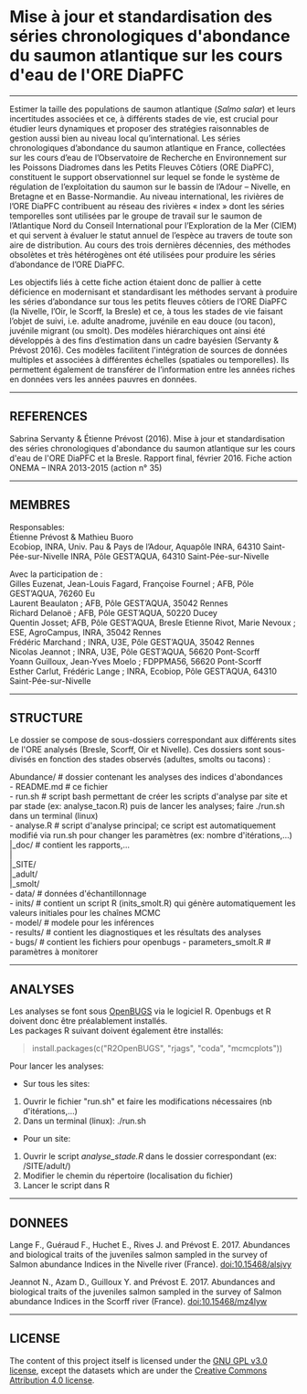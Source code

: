 # Mise à jour et standardisation des séries chronologiques d'abondance du saumon atlantique sur les cours d'eau de l'ORE DiaPFC

___

Estimer la taille des populations de saumon atlantique (*Salmo salar*) et leurs incertitudes associées
et ce, à différents stades de vie, est crucial pour étudier leurs dynamiques et proposer des stratégies
raisonnables de gestion aussi bien au niveau local qu’international. Les séries chronologiques
d’abondance du saumon atlantique en France, collectées sur les cours d’eau de l’Observatoire de
Recherche en Environnement sur les Poissons Diadromes dans les Petits Fleuves Côtiers (ORE DiaPFC),
constituent le support observationnel sur lequel se fonde le système de régulation de l’exploitation du
saumon sur le bassin de l’Adour – Nivelle, en Bretagne et en Basse-Normandie. Au niveau international,
les rivières de l’ORE DiaPFC contribuent au réseau des rivières « index » dont les séries temporelles
sont utilisées par le groupe de travail sur le saumon de l’Atlantique Nord du Conseil International pour
l’Exploration de la Mer (CIEM) et qui servent à évaluer le statut annuel de l’espèce au travers de toute
son aire de distribution. Au cours des trois dernières décennies, des méthodes obsolètes et très
hétérogènes ont été utilisées pour produire les séries d’abondance de l’ORE DiaPFC.

Les objectifs liés à cette fiche action étaient donc de pallier à cette déficience en modernisant et
standardisant les méthodes servant à produire les séries d’abondance sur tous les petits fleuves côtiers
de l’ORE DiaPFC (la Nivelle, l’Oir, le Scorff, la Bresle) et ce, à tous les stades de vie faisant l’objet de
suivi, i.e. adulte anadrome, juvénile en eau douce (ou tacon), juvénile migrant (ou smolt). Des modèles
hiérarchiques ont ainsi été développés à des fins d’estimation dans un cadre bayésien (Servanty & Prévost 2016). Ces modèles
facilitent l'intégration de sources de données multiples et associées à différentes échelles (spatiales ou
temporelles). Ils permettent également de transférer de l’information entre les années riches en
données vers les années pauvres en données.

___
## REFERENCES

Sabrina Servanty & Étienne Prévost (2016). Mise à jour et standardisation des séries chronologiques d'abondance du saumon atlantique sur les cours d'eau de l'ORE DiaPFC et la Bresle. Rapport final, février 2016. Fiche action ONEMA – INRA 2013-2015 (action n° 35)

___

## MEMBRES

Responsables:  
Étienne Prévost & Mathieu Buoro  
Ecobiop, INRA, Univ. Pau & Pays de l’Adour, Aquapôle INRA, 64310 Saint-Pée-sur-Nivelle
INRA, Pôle GEST’AQUA, 64310 Saint-Pée-sur-Nivelle

Avec la participation de :  
Gilles Euzenat, Jean-Louis Fagard, Françoise Fournel ; AFB, Pôle GEST’AQUA, 76260 Eu  
Laurent Beaulaton ; AFB, Pôle GEST’AQUA, 35042 Rennes  
Richard Delanoë ; AFB, Pôle GEST’AQUA, 50220 Ducey  
Quentin Josset; AFB, Pôle GEST’AQUA, Bresle
Etienne Rivot, Marie Nevoux ; ESE, AgroCampus, INRA, 35042 Rennes  
Frédéric Marchand ; INRA, U3E, Pôle GEST’AQUA, 35042 Rennes  
Nicolas Jeannot ; INRA, U3E, Pôle GEST’AQUA, 56620 Pont-Scorff  
Yoann Guilloux, Jean-Yves Moelo ; FDPPMA56, 56620 Pont-Scorff  
Esther Carlut, Frédéric Lange ; INRA, Ecobiop, Pôle GEST’AQUA, 64310 Saint-Pée-sur-Nivelle 

___
## STRUCTURE

Le dossier se compose de sous-dossiers correspondant aux différents sites de l'ORE analysés (Bresle, Scorff, Oir et Nivelle). Ces dossiers sont sous-divisés en fonction des stades observés (adultes, smolts ou tacons) :  

Abundance/ # dossier contenant les analyses des indices d'abondances  
	- README.md # ce fichier  
	- run.sh # script bash permettant de créer les scripts d'analyse par site et par stade (ex: analyse_tacon.R) puis de lancer les analyses; faire ./run.sh dans un terminal (linux)  
	- analyse.R # script d'analyse principal; ce script est automatiquement modifié via run.sh pour changer les paramètres (ex: nombre d'itérations,...)  
  |_doc/ # contient les rapports,...  
  |  
 	|_SITE/  
   			|_adult/  
			  |_smolt/  
          			- data/ # données d'échantillonnage  
          			- inits/ # contient un script R (inits_smolt.R) qui génère automatiquement les valeurs initiales pour les chaînes MCMC  
          			- model/ # modele pour les inférences  
          			- results/ # contient les diagnostiques et les résultats des analyses  
          			- bugs/ # contient les fichiers pour openbugs 
          			- parameters_smolt.R # paramètres à monitorer  


___
## ANALYSES

Les analyses se font sous [OpenBUGS](http://www.openbugs.net/w/Downloads) via le logiciel R. Openbugs et R doivent donc être préalablement  installés.  
Les packages R suivant doivent également être installés:  
> install.packages(c("R2OpenBUGS", "rjags", "coda", "mcmcplots"))

Pour lancer les analyses:

- Sur tous les sites:
1. Ouvrir le fichier "run.sh" et faire les modifications nécessaires (nb d'itérations,...)
2. Dans un terminal (linux): ./run.sh 

- Pour un site:
1. Ouvrir le script *analyse_stade.R* dans le dossier correspondant (ex: /SITE/adult/)
2. Modifier le chemin du répertoire (localisation du fichier)
3. Lancer le script dans R


___
## DONNEES

Lange F., Guéraud F., Huchet E., Rives J. and Prévost E. 2017. Abundances and biological traits of the juveniles salmon sampled in the survey of Salmon abundance Indices in the Nivelle river (France). [doi:10.15468/alsjvy](http://www.gbif.org/dataset/e96db990-bd86-4a79-89a2-446844a27811)

Jeannot N., Azam D., Guilloux Y. and Prévost E. 2017. Abundances and biological traits of the juveniles salmon sampled in the survey of Salmon abundance Indices in the Scorff river (France). [doi:10.15468/mz4lyw](http://www.gbif.org/dataset/89064e3a-aa3c-495d-b236-092e1dae7042)


___
## LICENSE
The content of this project itself is licensed under the [GNU GPL v3.0 license](https://www.gnu.org/licenses/gpl-3.0.en.html), except the datasets which are under the [Creative Commons Attribution 4.0 license](https://creativecommons.org/licenses/by/4.0/).

